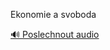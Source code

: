 
Ekonomie a svoboda

[🔊 Poslechnout audio](/data/7-paragraphs/audio/chapter_169/para_012-Ekonomie-a-svoboda.mp3)
